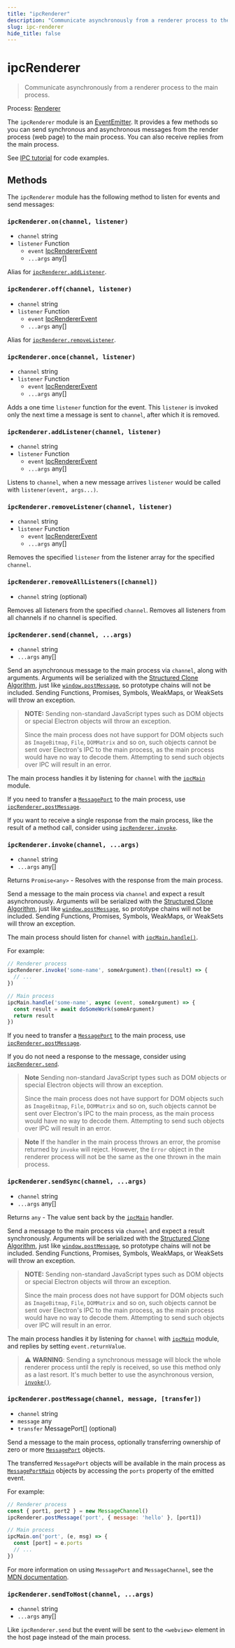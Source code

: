 ```yaml
---
title: "ipcRenderer"
description: "Communicate asynchronously from a renderer process to the main process."
slug: ipc-renderer
hide_title: false
---
```


# ipcRenderer

<!--
```YAML history
changes:
  - pr-url: https://github.com/electron/electron/pull/40330
    description: "`ipcRenderer` can no longer be sent over the `contextBridge`"
    breaking-changes-header: behavior-changed-ipcrenderer-can-no-longer-be-sent-over-the-contextbridge
```
-->

> Communicate asynchronously from a renderer process to the main process.

Process: [Renderer](../glossary.md#renderer-process)

The `ipcRenderer` module is an  [EventEmitter][event-emitter]. It provides a few
methods so you can send synchronous and asynchronous messages from the render
process (web page) to the main process. You can also receive replies from the
main process.

See [IPC tutorial](../tutorial/ipc.md) for code examples.

## Methods

The `ipcRenderer` module has the following method to listen for events and send messages:

### `ipcRenderer.on(channel, listener)`

* `channel` string
* `listener` Function
  * `event` [IpcRendererEvent][ipc-renderer-event]
  * `...args` any[]

Alias for [`ipcRenderer.addListener`](#ipcrendereraddlistenerchannel-listener).

### `ipcRenderer.off(channel, listener)`

* `channel` string
* `listener` Function
  * `event` [IpcRendererEvent][ipc-renderer-event]
  * `...args` any[]

Alias for [`ipcRenderer.removeListener`](#ipcrendererremovelistenerchannel-listener).

### `ipcRenderer.once(channel, listener)`

* `channel` string
* `listener` Function
  * `event` [IpcRendererEvent][ipc-renderer-event]
  * `...args` any[]

Adds a one time `listener` function for the event. This `listener` is invoked
only the next time a message is sent to `channel`, after which it is removed.

### `ipcRenderer.addListener(channel, listener)`

* `channel` string
* `listener` Function
  * `event` [IpcRendererEvent][ipc-renderer-event]
  * `...args` any[]

Listens to `channel`, when a new message arrives `listener` would be called with
`listener(event, args...)`.

### `ipcRenderer.removeListener(channel, listener)`

* `channel` string
* `listener` Function
  * `event` [IpcRendererEvent][ipc-renderer-event]
  * `...args` any[]

Removes the specified `listener` from the listener array for the specified
`channel`.

### `ipcRenderer.removeAllListeners([channel])`

* `channel` string (optional)

Removes all listeners from the specified `channel`. Removes all listeners from all channels if no channel is specified.

### `ipcRenderer.send(channel, ...args)`

* `channel` string
* `...args` any[]

Send an asynchronous message to the main process via `channel`, along with
arguments. Arguments will be serialized with the [Structured Clone Algorithm][SCA],
just like [`window.postMessage`][], so prototype chains will not be
included. Sending Functions, Promises, Symbols, WeakMaps, or WeakSets will
throw an exception.

> **NOTE:** Sending non-standard JavaScript types such as DOM objects or
> special Electron objects will throw an exception.
>
> Since the main process does not have support for DOM objects such as
> `ImageBitmap`, `File`, `DOMMatrix` and so on, such objects cannot be sent over
> Electron's IPC to the main process, as the main process would have no way to decode
> them. Attempting to send such objects over IPC will result in an error.

The main process handles it by listening for `channel` with the
[`ipcMain`](./ipc-main.md) module.

If you need to transfer a [`MessagePort`][] to the main process, use [`ipcRenderer.postMessage`](#ipcrendererpostmessagechannel-message-transfer).

If you want to receive a single response from the main process, like the result of a method call, consider using [`ipcRenderer.invoke`](#ipcrendererinvokechannel-args).

### `ipcRenderer.invoke(channel, ...args)`

* `channel` string
* `...args` any[]

Returns `Promise<any>` - Resolves with the response from the main process.

Send a message to the main process via `channel` and expect a result
asynchronously. Arguments will be serialized with the [Structured Clone Algorithm][SCA],
just like [`window.postMessage`][], so prototype chains will not be
included. Sending Functions, Promises, Symbols, WeakMaps, or WeakSets will
throw an exception.

The main process should listen for `channel` with
[`ipcMain.handle()`](./ipc-main.md#ipcmainhandlechannel-listener).

For example:

```js @ts-type={someArgument:unknown} @ts-type={doSomeWork:(arg:unknown)=>Promise<unknown>}
// Renderer process
ipcRenderer.invoke('some-name', someArgument).then((result) => {
  // ...
})

// Main process
ipcMain.handle('some-name', async (event, someArgument) => {
  const result = await doSomeWork(someArgument)
  return result
})
```

If you need to transfer a [`MessagePort`][] to the main process, use [`ipcRenderer.postMessage`](#ipcrendererpostmessagechannel-message-transfer).

If you do not need a response to the message, consider using [`ipcRenderer.send`](#ipcrenderersendchannel-args).

> **Note**
> Sending non-standard JavaScript types such as DOM objects or
> special Electron objects will throw an exception.
>
> Since the main process does not have support for DOM objects such as
> `ImageBitmap`, `File`, `DOMMatrix` and so on, such objects cannot be sent over
> Electron's IPC to the main process, as the main process would have no way to decode
> them. Attempting to send such objects over IPC will result in an error.

> **Note**
> If the handler in the main process throws an error,
> the promise returned by `invoke` will reject.
> However, the `Error` object in the renderer process
> will not be the same as the one thrown in the main process.

### `ipcRenderer.sendSync(channel, ...args)`

* `channel` string
* `...args` any[]

Returns `any` - The value sent back by the [`ipcMain`](./ipc-main.md) handler.

Send a message to the main process via `channel` and expect a result
synchronously. Arguments will be serialized with the [Structured Clone Algorithm][SCA],
just like [`window.postMessage`][], so prototype chains will not be
included. Sending Functions, Promises, Symbols, WeakMaps, or WeakSets will
throw an exception.

> **NOTE:** Sending non-standard JavaScript types such as DOM objects or
> special Electron objects will throw an exception.
>
> Since the main process does not have support for DOM objects such as
> `ImageBitmap`, `File`, `DOMMatrix` and so on, such objects cannot be sent over
> Electron's IPC to the main process, as the main process would have no way to decode
> them. Attempting to send such objects over IPC will result in an error.

The main process handles it by listening for `channel` with [`ipcMain`](./ipc-main.md) module,
and replies by setting `event.returnValue`.

> :warning: **WARNING**: Sending a synchronous message will block the whole
> renderer process until the reply is received, so use this method only as a
> last resort. It's much better to use the asynchronous version,
> [`invoke()`](./ipc-renderer.md#ipcrendererinvokechannel-args).

### `ipcRenderer.postMessage(channel, message, [transfer])`

* `channel` string
* `message` any
* `transfer` MessagePort[] (optional)

Send a message to the main process, optionally transferring ownership of zero
or more [`MessagePort`][] objects.

The transferred `MessagePort` objects will be available in the main process as
[`MessagePortMain`](./message-port-main.md) objects by accessing the `ports`
property of the emitted event.

For example:

```js
// Renderer process
const { port1, port2 } = new MessageChannel()
ipcRenderer.postMessage('port', { message: 'hello' }, [port1])

// Main process
ipcMain.on('port', (e, msg) => {
  const [port] = e.ports
  // ...
})
```

For more information on using `MessagePort` and `MessageChannel`, see the
[MDN documentation](https://developer.mozilla.org/en-US/docs/Web/API/MessageChannel).

### `ipcRenderer.sendToHost(channel, ...args)`

* `channel` string
* `...args` any[]

Like `ipcRenderer.send` but the event will be sent to the `<webview>` element in
the host page instead of the main process.

[event-emitter]: https://nodejs.org/api/events.html#events_class_eventemitter
[SCA]: https://developer.mozilla.org/en-US/docs/Web/API/Web_Workers_API/Structured_clone_algorithm
[`window.postMessage`]: https://developer.mozilla.org/en-US/docs/Web/API/Window/postMessage
[`MessagePort`]: https://developer.mozilla.org/en-US/docs/Web/API/MessagePort
[ipc-renderer-event]: ./structures/ipc-renderer-event.md

